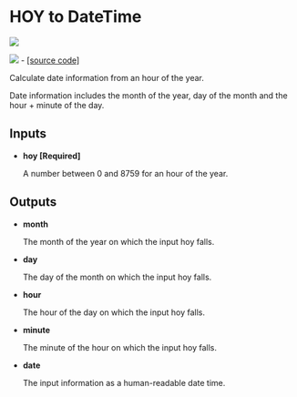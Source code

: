 # HOY to DateTime

![](../../images/components/HOY\_to\_DateTime.png)

![](../../images/icons/HOY\_to\_DateTime.png) - [\[source code\]](https://github.com/ladybug-tools/ladybug-grasshopper/blob/master/ladybug\_grasshopper/src/LB%20HOY%20to%20DateTime.py)

Calculate date information from an hour of the year.

Date information includes the month of the year, day of the month and the hour + minute of the day.

## Inputs

*   **hoy \[Required]**

    A number between 0 and 8759 for an hour of the year.&#x20;

## Outputs

*   **month**

    The month of the year on which the input hoy falls.&#x20;
*   **day**

    The day of the month on which the input hoy falls.&#x20;
*   **hour**

    The hour of the day on which the input hoy falls.&#x20;
*   **minute**

    The minute of the hour on which the input hoy falls.&#x20;
*   **date**

    The input information as a human-readable date time.&#x20;

